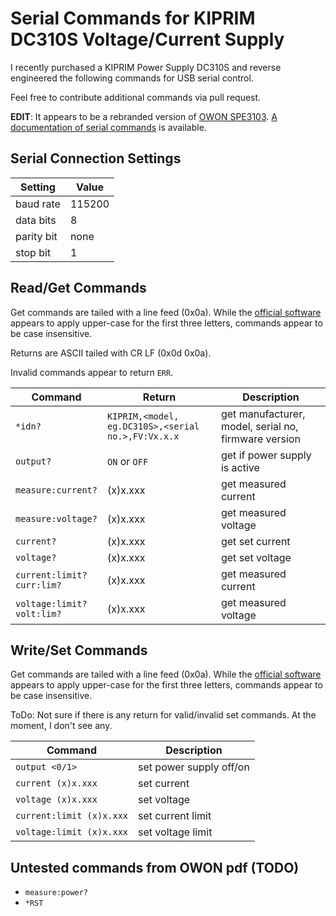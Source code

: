 # Serial Commands for KIPRIM DC310S Voltage/Current Supply

I recently purchased a KIPRIM Power Supply DC310S and reverse engineered the following commands for USB serial control.

Feel free to contribute additional commands via pull request.

**EDIT**: It appears to be a rebranded version of [OWON SPE3103](https://www.owon.com.hk/products_owon_spe_series_%7C_spe-u_series_1_ch_dc_power_supply). [A documentation of serial commands](http://files.owon.com.cn/software/Application/SP&P_Series_Single_Channel_DC_Power_Supply_Programming_Manual.pdf) is available.

## Serial Connection Settings

|Setting|Value|
|---|---|
|baud rate|115200|
|data bits|8|
|parity bit|none|
|stop bit|1|


## Read/Get Commands

Get commands are tailed with a line feed (0x0a). While the [official software](https://bit.ly/37Bwt92) appears to apply upper-case for the first three letters, commands appear to be case insensitive.

Returns are ASCII tailed with CR LF (0x0d 0x0a).

Invalid commands appear to return `ERR`.

|Command|Return|Description|
|---|---|---|
|`*idn?`|`KIPRIM,<model, eg.DC310S>,<serial no.>,FV:Vx.x.x`|get manufacturer, model, serial no, firmware version|
|`output?`|`ON` or `OFF`|get if power supply is active|
|`measure:current?`|(x)x.xxx|get measured current|
|`measure:voltage?`|(x)x.xxx|get measured voltage|
|`current?`|(x)x.xxx|get set current|
|`voltage?`|(x)x.xxx|get set voltage|
|`current:limit?`<br />`curr:lim?`|(x)x.xxx|get measured current|
|`voltage:limit?`<br />`volt:lim?`|(x)x.xxx|get measured voltage|


## Write/Set Commands

Get commands are tailed with a line feed (0x0a). While the [official software](https://bit.ly/37Bwt92) appears to apply upper-case for the first three letters, commands appear to be case insensitive.

ToDo: Not sure if there is any return for valid/invalid set commands. At the moment, I don't see any.

|Command|Description|
|---|---|
|`output <0/1>`|set power supply off/on|
|`current (x)x.xxx`|set current|
|`voltage (x)x.xxx`|set voltage|
|`current:limit (x)x.xxx`|set current limit|
|`voltage:limit (x)x.xxx`|set voltage limit|


## Untested commands from OWON pdf (TODO)

* `measure:power?`
* `*RST`
